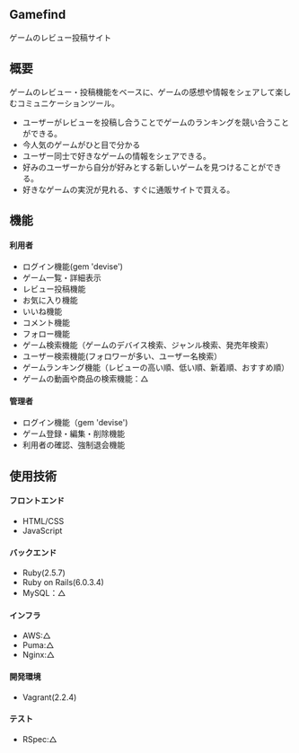 ## Gamefind
ゲームのレビュー投稿サイト

## 概要
ゲームのレビュー・投稿機能をベースに、ゲームの感想や情報をシェアして楽しむコミュニケーションツール。
- ユーザーがレビューを投稿し合うことでゲームのランキングを競い合うことができる。
- 今人気のゲームがひと目で分かる<br>
- ユーザー同士で好きなゲームの情報をシェアできる。
- 好みのユーザーから自分が好みとする新しいゲームを見つけることができる。
- 好きなゲームの実況が見れる、すぐに通販サイトで買える。

## 機能 
#### 利用者
- ログイン機能(gem 'devise')
- ゲーム一覧・詳細表示
- レビュー投稿機能
- お気に入り機能
- いいね機能
- コメント機能
- フォロー機能
- ゲーム検索機能（ゲームのデバイス検索、ジャンル検索、発売年検索）
- ユーザー検索機能(フォロワーが多い、ユーザー名検索）
- ゲームランキング機能（レビューの高い順、低い順、新着順、おすすめ順）
- ゲームの動画や商品の検索機能：△
#### 管理者
- ログイン機能（gem 'devise')
- ゲーム登録・編集・削除機能
- 利用者の確認、強制退会機能

## 使用技術
#### フロントエンド
- HTML/CSS
- JavaScript
#### バックエンド
- Ruby(2.5.7)
- Ruby on Rails(6.0.3.4)
- MySQL：△
#### インフラ
- AWS:△
- Puma:△
- Nginx:△

#### 開発環境
- Vagrant(2.2.4)
#### テスト
- RSpec:△
